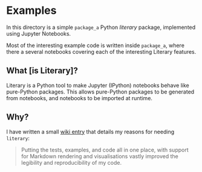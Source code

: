 # Examples
In this directory is a simple `package_a` Python *literary* package, implemented using Jupyter Notebooks.

Most of the interesting example code is written inside `package_a`, where there a several notebooks covering each of the interesting Literary features.

## What \[is Literary\]?
Literary is a Python tool to make Jupyter (IPython) notebooks behave like pure-Python packages. This allows pure-Python packages to be generated from notebooks, and notebooks to be imported at runtime.

## Why?
I have written a small [wiki entry](https://github.com/agoose77/literary/wiki/Why%3F) that details my reasons for needing `literary`:
> Putting the tests, examples, and code all in one place, with support for Markdown rendering and visualisations vastly improved the legibility and reproducibility of my code.

